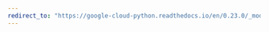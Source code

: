 ```yaml
---
redirect_to: "https://google-cloud-python.readthedocs.io/en/0.23.0/_modules/google/cloud/operation.html"
---
```

